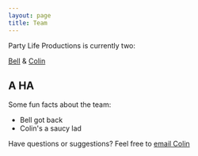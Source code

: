 ```yaml
---
layout: page
title: Team
---
```


Party Life Productions is currently two:

[Bell](https://www.instagram.com/bellnavarro/) & [Colin](http://cv.colingramsnyder.com)

## A HA

Some fun facts about the team:

* Bell got back
* Colin's a saucy lad

Have questions or suggestions? Feel free to [email Colin](mailto://colin@partylife.productions)
